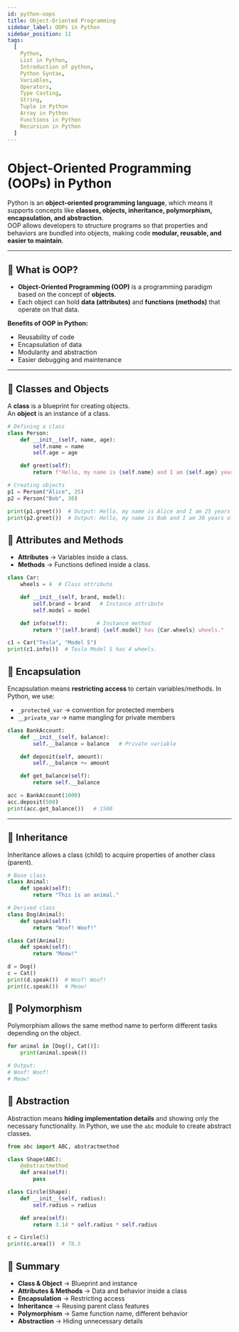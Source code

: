 ```yaml
---
id: python-oops
title: Object-Oriented Programming
sidebar_label: OOPs in Python
sidebar_position: 11
tags:
  [
    Python,
    List in Python,
    Introduction of python,
    Python Syntax,
    Variables,
    Operators,
    Type Casting,
    String,
    Tuple in Python
    Array in Python
    Functions in Python
    Recursion in Python
  ]
---
```


# Object-Oriented Programming (OOPs) in Python

Python is an **object-oriented programming language**, which means it supports concepts like **classes, objects, inheritance, polymorphism, encapsulation, and abstraction**.  
OOP allows developers to structure programs so that properties and behaviors are bundled into objects, making code **modular, reusable, and easier to maintain**.

---

## 🔹 What is OOP?

- **Object-Oriented Programming (OOP)** is a programming paradigm based on the concept of **objects**.  
- Each object can hold **data (attributes)** and **functions (methods)** that operate on that data.  

 **Benefits of OOP in Python:**
- Reusability of code
- Encapsulation of data
- Modularity and abstraction
- Easier debugging and maintenance

---

## 🔹 Classes and Objects

A **class** is a blueprint for creating objects.  
An **object** is an instance of a class.  

```python
# Defining a class
class Person:
    def __init__(self, name, age):
        self.name = name
        self.age = age

    def greet(self):
        return f"Hello, my name is {self.name} and I am {self.age} years old."

# Creating objects
p1 = Person("Alice", 25)
p2 = Person("Bob", 30)

print(p1.greet())  # Output: Hello, my name is Alice and I am 25 years old.
print(p2.greet())  # Output: Hello, my name is Bob and I am 30 years old.
````



## 🔹 Attributes and Methods

* **Attributes** → Variables inside a class.
* **Methods** → Functions defined inside a class.

````python
class Car:
    wheels = 4  # Class attribute

    def __init__(self, brand, model):
        self.brand = brand   # Instance attribute
        self.model = model

    def info(self):         # Instance method
        return f"{self.brand} {self.model} has {Car.wheels} wheels."

c1 = Car("Tesla", "Model S")
print(c1.info())  # Tesla Model S has 4 wheels.
````

## 🔹 Encapsulation

Encapsulation means **restricting access** to certain variables/methods.
In Python, we use:

* `_protected_var` → convention for protected members
* `__private_var` → name mangling for private members

````python
class BankAccount:
    def __init__(self, balance):
        self.__balance = balance   # Private variable

    def deposit(self, amount):
        self.__balance += amount

    def get_balance(self):
        return self.__balance

acc = BankAccount(1000)
acc.deposit(500)
print(acc.get_balance())   # 1500
````

---

## 🔹 Inheritance

Inheritance allows a class (child) to acquire properties of another class (parent).

````python
# Base class
class Animal:
    def speak(self):
        return "This is an animal."

# Derived class
class Dog(Animal):
    def speak(self):
        return "Woof! Woof!"

class Cat(Animal):
    def speak(self):
        return "Meow!"

d = Dog()
c = Cat()
print(d.speak())  # Woof! Woof!
print(c.speak())  # Meow!
````


## 🔹 Polymorphism

Polymorphism allows the same method name to perform different tasks depending on the object.

````python
for animal in [Dog(), Cat()]:
    print(animal.speak())

# Output:
# Woof! Woof!
# Meow!
````


## 🔹 Abstraction

Abstraction means **hiding implementation details** and showing only the necessary functionality.
In Python, we use the `abc` module to create abstract classes.

````python
from abc import ABC, abstractmethod

class Shape(ABC):
    @abstractmethod
    def area(self):
        pass

class Circle(Shape):
    def __init__(self, radius):
        self.radius = radius

    def area(self):
        return 3.14 * self.radius * self.radius

c = Circle(5)
print(c.area())  # 78.5
````

## 🔹 Summary

* **Class & Object** → Blueprint and instance
* **Attributes & Methods** → Data and behavior inside a class
* **Encapsulation** → Restricting access
* **Inheritance** → Reusing parent class features
* **Polymorphism** → Same function name, different behavior
* **Abstraction** → Hiding unnecessary details